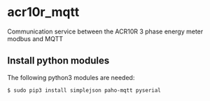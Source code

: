 # acr10r_mqtt
Communication service between the ACR10R 3 phase energy meter modbus and MQTT

## Install python modules
The following python3 modules are needed:
```
$ sudo pip3 install simplejson paho-mqtt pyserial
```
